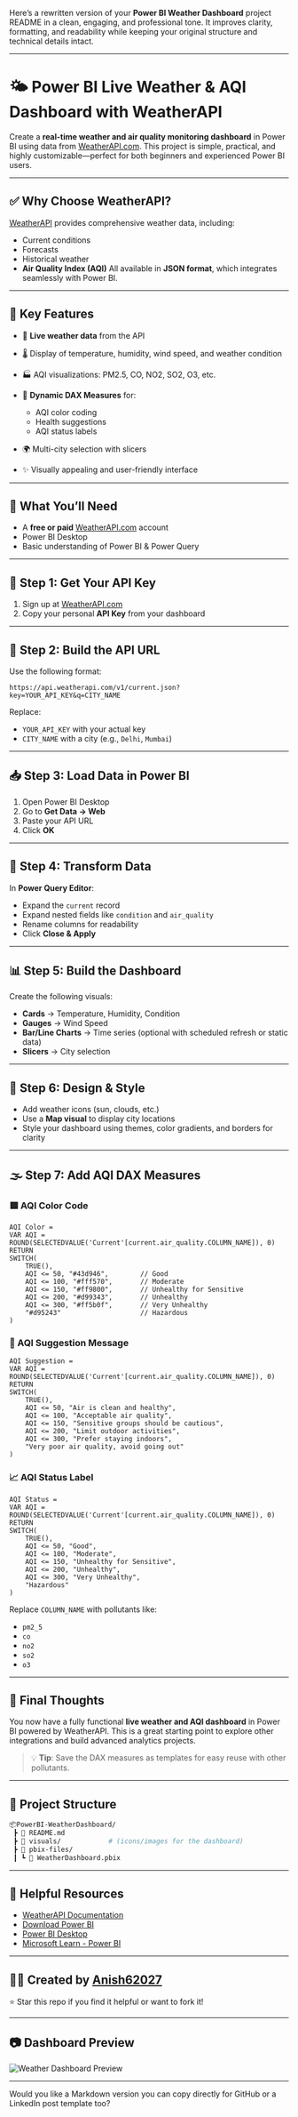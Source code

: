 Here’s a rewritten version of your **Power BI Weather Dashboard** project README in a clean, engaging, and professional tone. It improves clarity, formatting, and readability while keeping your original structure and technical details intact.

---

# 🌤️ Power BI Live Weather & AQI Dashboard with WeatherAPI

Create a **real-time weather and air quality monitoring dashboard** in Power BI using data from [WeatherAPI.com](https://www.weatherapi.com/). This project is simple, practical, and highly customizable—perfect for both beginners and experienced Power BI users.

---

## ✅ Why Choose WeatherAPI?

[WeatherAPI](https://www.weatherapi.com/) provides comprehensive weather data, including:

* Current conditions
* Forecasts
* Historical weather
* **Air Quality Index (AQI)**
  All available in **JSON format**, which integrates seamlessly with Power BI.

---

## 🌟 Key Features

* 🔄 **Live weather data** from the API
* 🌡️ Display of temperature, humidity, wind speed, and weather condition
* 🏭 AQI visualizations: PM2.5, CO, NO2, SO2, O3, etc.
* 🎯 **Dynamic DAX Measures** for:

  * AQI color coding
  * Health suggestions
  * AQI status labels
* 🌍 Multi-city selection with slicers
* ✨ Visually appealing and user-friendly interface

---

## 🧰 What You’ll Need

* A **free or paid** [WeatherAPI.com](https://www.weatherapi.com/) account
* Power BI Desktop
* Basic understanding of Power BI & Power Query

---

## 🔑 Step 1: Get Your API Key

1. Sign up at [WeatherAPI.com](https://www.weatherapi.com/)
2. Copy your personal **API Key** from your dashboard

---

## 🔗 Step 2: Build the API URL

Use the following format:

```
https://api.weatherapi.com/v1/current.json?key=YOUR_API_KEY&q=CITY_NAME
```

Replace:

* `YOUR_API_KEY` with your actual key
* `CITY_NAME` with a city (e.g., `Delhi`, `Mumbai`)

---

## 📥 Step 3: Load Data in Power BI

1. Open Power BI Desktop
2. Go to **Get Data → Web**
3. Paste your API URL
4. Click **OK**

---

## 🔧 Step 4: Transform Data

In **Power Query Editor**:

* Expand the `current` record
* Expand nested fields like `condition` and `air_quality`
* Rename columns for readability
* Click **Close & Apply**

---

## 📊 Step 5: Build the Dashboard

Create the following visuals:

* **Cards** → Temperature, Humidity, Condition
* **Gauges** → Wind Speed
* **Bar/Line Charts** → Time series (optional with scheduled refresh or static data)
* **Slicers** → City selection

---

## 🎨 Step 6: Design & Style

* Add weather icons (sun, clouds, etc.)
* Use a **Map visual** to display city locations
* Style your dashboard using themes, color gradients, and borders for clarity

---

## 🌫️ Step 7: Add AQI DAX Measures

### 🟥 AQI Color Code

```DAX
AQI Color = 
VAR AQI = ROUND(SELECTEDVALUE('Current'[current.air_quality.COLUMN_NAME]), 0)
RETURN 
SWITCH(
    TRUE(),
    AQI <= 50, "#43d946",        // Good
    AQI <= 100, "#fff570",       // Moderate
    AQI <= 150, "#ff9800",       // Unhealthy for Sensitive
    AQI <= 200, "#d99343",       // Unhealthy
    AQI <= 300, "#ff5b0f",       // Very Unhealthy
    "#d95243"                    // Hazardous
)
```

### 💬 AQI Suggestion Message

```DAX
AQI Suggestion = 
VAR AQI = ROUND(SELECTEDVALUE('Current'[current.air_quality.COLUMN_NAME]), 0)
RETURN 
SWITCH(
    TRUE(),
    AQI <= 50, "Air is clean and healthy",
    AQI <= 100, "Acceptable air quality",
    AQI <= 150, "Sensitive groups should be cautious",
    AQI <= 200, "Limit outdoor activities",
    AQI <= 300, "Prefer staying indoors",
    "Very poor air quality, avoid going out"
)
```

### 📈 AQI Status Label

```DAX
AQI Status = 
VAR AQI = ROUND(SELECTEDVALUE('Current'[current.air_quality.COLUMN_NAME]), 0)
RETURN 
SWITCH(
    TRUE(),
    AQI <= 50, "Good",
    AQI <= 100, "Moderate",
    AQI <= 150, "Unhealthy for Sensitive",
    AQI <= 200, "Unhealthy",
    AQI <= 300, "Very Unhealthy",
    "Hazardous"
)
```

Replace `COLUMN_NAME` with pollutants like:

* `pm2_5`
* `co`
* `no2`
* `so2`
* `o3`

---

## 🚀 Final Thoughts

You now have a fully functional **live weather and AQI dashboard** in Power BI powered by WeatherAPI. This is a great starting point to explore other integrations and build advanced analytics projects.

> 💡 **Tip**: Save the DAX measures as templates for easy reuse with other pollutants.

---

## 📁 Project Structure

```bash
📦PowerBI-WeatherDashboard/
 ┣ 📄 README.md
 ┣ 📁 visuals/            # (icons/images for the dashboard)
 ┣ 📁 pbix-files/
 ┃ ┗ 📄 WeatherDashboard.pbix
```

---

## 🔗 Helpful Resources

* [WeatherAPI Documentation](https://www.weatherapi.com/docs/)
* [Download Power BI](https://powerbi.microsoft.com/)
* [Power BI Desktop](https://powerbi.microsoft.com/desktop)
* [Microsoft Learn - Power BI](https://learn.microsoft.com/en-us/power-bi/)

---

## 👨‍💻 Created by [Anish62027](https://github.com/Anish62027)

⭐ Star this repo if you find it helpful or want to fork it!

---

## 📷 Dashboard Preview

![Weather Dashboard Preview](https://github.com/Anish62027/End-to-End-Power-Bi-Dashboard-Project/blob/main/Weather%20Dashboard/WhatsApp%20Image%202025-06-24%20at%2019.41.54_8bd15369.jpg?raw=true)

---

Would you like a Markdown version you can copy directly for GitHub or a LinkedIn post template too?
